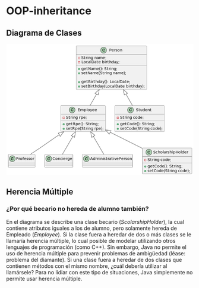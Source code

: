 # OOP-inheritance

## Diagrama de Clases

![diagrama de clases](https://github.com/MikelBarajas38/OOP-inheritance/blob/dfe2b7ce25db510d0af5267c6bdf094581985560/diagramaClasesPersonalUniversitario.png?raw=true)

## Herencia Múltiple

### ¿Por qué becario no hereda de alumno también?

En el diagrama se describe una clase becario (_ScolarshipHolder_), la cual contiene atributos iguales a los de alumno, pero solamente hereda de Empleado (_Employee_). Si la clase fuera a heredar de dos o más clases se le llamaría herencia múltiple, lo cual posible de modelar utilizando otros lenguajes de programación (como C++). Sin embargo, Java no permite el uso de herencia múltiple para prevenir problemas de ambigüedad (léase: problema del diamante). Si una clase fuera a heredar de dos clases que contienen métodos con el mismo nombre, ¿cuál debería utilizar al llamársele? Para no lidiar con este tipo de situaciones, Java simplemente no permite usar herencia múltiple.
